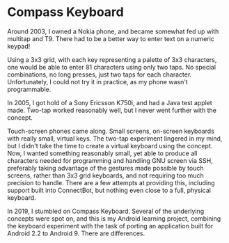 # Compass Keyboard

Around 2003, I owned a Nokia phone, and became somewhat fed up with multitap and T9.
There had to be a better way to enter text on a numeric keypad!

Using a 3x3 grid, with each key representing a palette of 3x3 characters, one would
be able to enter 81 characters using only two taps. No special combinations, no long
presses, just two taps for each character. Unfortunately, I could not try it in
practice, as my phone wasn't programmable.

In 2005, I got hold of a Sony Ericsson K750i, and had a Java test applet made. Two-tap
worked reasonably well, but I never went further with the concept.

Touch-screen phones came along. Small screens, on-screen keyboards with really small,
virtual keys. The two-tap experiment lingered in my mind, but I didn't take the time
to create a virtual keyboard using the concept. Now, I wanted something reasonably
small, yet able to produce all characters needed for programming and handling GNU
screen via SSH, preferably taking advantage of the gestures made possible by touch
screens, rather than 3x3 grid keyboards, and not requiring too much precision to handle.
There are a few attempts at providing this, including support built into ConnectBot,
but nothing even close to a full, physical keyboard.

In 2019, I stumbled on Compass Keyboard. Several of the underlying concepts were spot
on, and this is my Android learning project, combining the keyboard experiment with
the task of porting an application built for Android 2.2 to Android 9. There are
differences.
